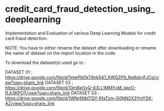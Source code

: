 # credit_card_fraud_detection_using_deeplearning
Implementation and Evaluation of various Deep Learning Models for credit card fraud detection.

NOTE: You have to either rename the dataset after downloading or rename the name of dataset on the import location in the code.

To download the dataset(s) used go to :

  DATASET 01 : https://drive.google.com/file/d/1jmePbDkT8nk547_XWQZP9_Rq8okyFJCg/view?usp=share_link
  DATASET 02 : https://drive.google.com/file/d/13mBeOvQ-83LL1MMYxM_kkeO-fLA3KPOT/view?usp=share_link
  DATASET 03 : https://drive.google.com/file/d/1WNr6MdTQY-6faTzm-G0NN2X3YmYSX-AZ/view?usp=share_link
